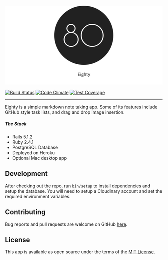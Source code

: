 ![Eighty](https://raw.githubusercontent.com/npezza93/eighty/master/app/assets/images/logo-readme.png)

[![Build Status](https://travis-ci.org/npezza93/eighty.svg?branch=master)](https://travis-ci.org/npezza93/eighty)
[![Code Climate](https://codeclimate.com/github/npezza93/eighty/badges/gpa.svg)](https://codeclimate.com/github/npezza93/eighty)
[![Test Coverage](https://codeclimate.com/github/npezza93/eighty/badges/coverage.svg)](https://codeclimate.com/github/npezza93/eighty/coverage)

---
Eighty is a simple markdown note taking app. Some of its features include GitHub style task lists, and drag and drop image insertion.

##### The Stack
-   Rails 5.1.2
-   Ruby 2.4.1
-   PostgreSQL Database
-   Deployed on Heroku
-   Optional Mac desktop app

## Development

After checking out the repo, run `bin/setup` to install dependencies and setup the database. You will need to setup a Cloudinary account and set the required environment variables.

## Contributing

Bug reports and pull requests are welcome on GitHub [here](https://github.com/npezza93/eighty).


## License

This app is available as open source under the terms of the [MIT License](http://opensource.org/licenses/MIT).
